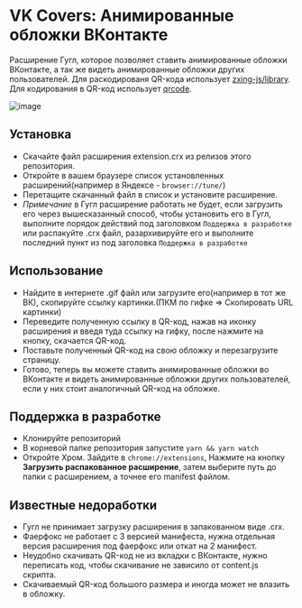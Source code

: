 # VK Covers: Анимированные обложки ВКонтакте
Расширение Гугл, которое позволяет ставить анимированные обложки ВКонтакте, а так же видеть анимированные обложки других пользователей.
Для раскодированя QR-кода использует [zxing-js/library](https://github.com/zxing-js/library). Для кодирования в QR-код использует [qrcode](https://www.npmjs.com/package/qrcode).

![image](https://user-images.githubusercontent.com/61160742/197359121-4affd0aa-6054-4cad-8f58-5a1b1f82c052.png)

## Установка
- Скачайте файл расширения extension.crx из релизов этого репозитория.
- Откройте в вашем браузере список установленных расширений(например в Яндексе - `browser://tune/`)
- Перетащите скачанный файл в список и установите расширение.
- *Примечание* в Гугл расширение работать не будет, если загрузить его через вышесказанный способ, чтобы установить его в Гугл, выполните порядок действий под заголовком `Поддержка в разработке` или распакуйте .crx файл, разархивируйте его и выполните последний пункт из под заголовка `Поддержка в разработке`

## Использование
- Найдите в интернете .gif файл или загрузите его(например в тот же ВК), скопируйте ссылку картинки.(ПКМ по гифке => Скопировать URL картинки)
- Переведите полученную ссылку в QR-код, нажав на иконку расширения и введя туда ссылку на гифку, после нажмите на кнопку, скачается QR-код.
- Поставьте полученный QR-код на свою обложку и перезагрузите страницу.
- Готово, теперь вы можете ставить анимированные обложки во ВКонтакте и видеть анимированные обложки других пользователей, если у них стоит аналогичный QR-код на обложке.

## Поддержка в разработке
- Клонируйте репозиторий
- В корневой папке репозитория запустите `yarn && yarn watch`
- Откройте Хром. Зайдите в `chrome://extensions`, Нажмите на кнопку **Загрузить распакованное расширение**, затем выберите путь до папки с расширением, а точнее его manifest файлом.

## Известные недоработки
- Гугл не принимает загрузку расширения в запакованном виде .crx.
- Фаерфокс не работает с 3 версией манифеста, нужна отдельная версия расширения под фаерфокс или откат на 2 манифест.
- Неудобно скачивать QR-код не из вкладки с ВКонтакте, нужно переписать код, чтобы скачивание не зависило от content.js скрипта.
- Скачиваемый QR-код большого размера и иногда может не влазить в обложку.
